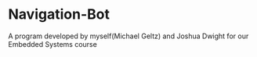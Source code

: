 # Navigation-Bot
A program developed by myself(Michael Geltz) and Joshua Dwight for our Embedded Systems course
